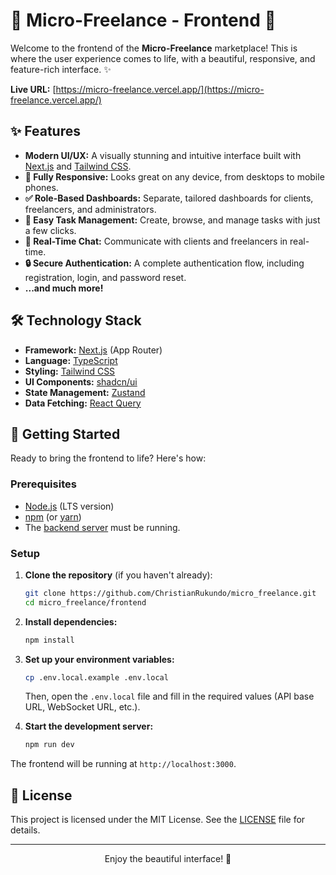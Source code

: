 # 🎨 Micro-Freelance - Frontend 🎨

Welcome to the frontend of the **Micro-Freelance** marketplace! This is where the user experience comes to life, with a beautiful, responsive, and feature-rich interface. ✨

**Live URL:** [https://micro-freelance.vercel.app/](https://micro-freelance.vercel.app/)

## ✨ Features

*   **Modern UI/UX:** A visually stunning and intuitive interface built with [Next.js](https://nextjs.org/) and [Tailwind CSS](https://tailwindcss.com/).
*   **📱 Fully Responsive:** Looks great on any device, from desktops to mobile phones.
*   **✅ Role-Based Dashboards:** Separate, tailored dashboards for clients, freelancers, and administrators.
*   **📝 Easy Task Management:** Create, browse, and manage tasks with just a few clicks.
*   **💬 Real-Time Chat:** Communicate with clients and freelancers in real-time.
*   **🔒 Secure Authentication:** A complete authentication flow, including registration, login, and password reset.
*   **...and much more!**

## 🛠️ Technology Stack

*   **Framework:** [Next.js](https://nextjs.org/) (App Router)
*   **Language:** [TypeScript](https://www.typescriptlang.org/)
*   **Styling:** [Tailwind CSS](https://tailwindcss.com/)
*   **UI Components:** [shadcn/ui](https://ui.shadcn.com/)
*   **State Management:** [Zustand](https://zustand-demo.pmnd.rs/)
*   **Data Fetching:** [React Query](https://tanstack.com/query/v4)

## 🚀 Getting Started

Ready to bring the frontend to life? Here's how:

### Prerequisites

*   [Node.js](https://nodejs.org/) (LTS version)
*   [npm](https://www.npmjs.com/) (or [yarn](https://yarnpkg.com/))
*   The [backend server](https://micro-freelance.onrender.com/) must be running.

### Setup

1.  **Clone the repository** (if you haven't already):
    ```bash
    git clone https://github.com/ChristianRukundo/micro_freelance.git
    cd micro_freelance/frontend
    ```

2.  **Install dependencies:**
    ```bash
    npm install
    ```

3.  **Set up your environment variables:**
    ```bash
    cp .env.local.example .env.local
    ```
    Then, open the `.env.local` file and fill in the required values (API base URL, WebSocket URL, etc.).

4.  **Start the development server:**
    ```bash
    npm run dev
    ```

The frontend will be running at `http://localhost:3000`.

## 📄 License

This project is licensed under the MIT License. See the [LICENSE](../../LICENSE) file for details.

---

<p align="center">
  Enjoy the beautiful interface! 🎨
</p>